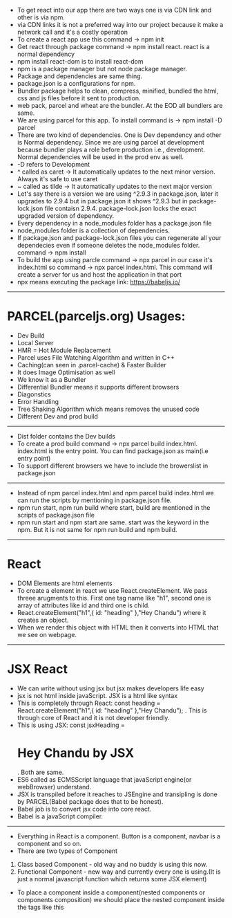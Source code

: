 * To get react into our app there are two ways one is via CDN link and other is via npm.
* via CDN links it is not a preferred way into our project because it make a network call and it's a costly operation
* To create a react app use this command -> npm init
* Get react through package command -> npm install react. react is a normal dependency
* npm install react-dom is to install react-dom
* npm is a package manager but not node package manager.
* Package and dependencies are same thing.
* package.json is a configurations for npm.
* Bundler package helps to clean, compress, minified, bundled the html, css and js files before it sent to production.
* web pack, parcel and wheat are the bundler. At the EOD all bundlers are same.
* We are using parcel for this app. To install command is -> npm install -D parcel 
* There are two kind of dependencies. One is Dev dependency and other is Normal dependency. Since we are using parcel at development because bundler plays a role before production i.e., development. Normal dependencies will be used in the prod env as well.
* -D refers to Development
* ^ called as caret -> It automatically updates to the next minor version. Always it's safe to use caret 
* ~ called as tilde -> It automatically updates to the next major version
* Let's say there is a version we are using ^2.9.3 in package.json, later it upgrades to 2.9.4 but in package.json it shows ^2.9.3 but in package-lock.json file contaisn 2.9.4. package-lock.json locks the exact upgraded version of dependency.
* Every dependency in a node_modules folder has a package.json file
* node_modules folder is a collection of dependencies.
* If package.json and package-lock.json files you can regenerate all your dependecies even if someone deletes the node_modules folder. command -> npm install
* To build the app using parcle command -> npx parcel <source file> in our case it's index.html so command -> npx parcel index.html. This command will create a server for us and host the application in that port
* npx means executing the package
link: https://babeljs.io/
--------------------------------------------------------------------------------------------------
# PARCEL(parceljs.org) Usages:
- Dev Build
- Local Server
- HMR = Hot Module Replacement
- Parcel uses File Watching Algorithm and written in C++
- Caching(can seen in .parcel-cache) & Faster Builder
- It does Image Optimisation as well
- We know it as a Bundler
- Differential Bundler means it supports different browsers
- Diagonstics
- Error Handling
- Tree Shaking Algorithm which means removes the unused code
- Different Dev and prod build
--------------------------------------------------------------------------------------------------
* Dist folder contains the Dev builds
* To create a prod build command -> npx parcel build index.html. index.html is the entry point. You can find package.json as main(i.e entry point) 
* To support different browsers we have to include the browerslist in package.json
--------------------------------------------------------------------------------------------------
* Instead of npm parcel index.html and npm parcel build index.html we can run the scripts by mentioning in package.json file.
* npm run start, npm run build where start, build are mentioned in the scripts of package.json file
* npm run start and npm start are same. start was the keyword in the npm. But it is not same for npm run build and npm build.
--------------------------------------------------------------------------------------------------
# React
* DOM Elements are html elements
* To create a element in react we use React.createElement. We pass threee arugments to this. First one tag name like "h1", second one is array of attributes like id and third one is child.
* React.createElement("h1",{ id: "heading" },"Hey Chandu") where it creates an object.
* When we render this object with HTML then it converts into HTML that we see on webpage.
--------------------------------------------------------------------------------------------------
# JSX React
* We can write without using jsx but jsx makes developers life easy
* jsx is not html inside javaScript. JSX is a html like syntax
* This is completely through React: const heading = React.createElement("h1",{ id: "heading" },"Hey Chandu"); . This is through core of React and it is not developer friendly.
* This is using JSX: const jsxHeading = <h1 id="heading">Hey Chandu by JSX</h1>. Both are same.
* ES6 called as ECMSScript language that javaScript engine(or webBrowser) understand.
* JSX is transpiled before it reaches to JSEngine and transipling is done by PARCEL(Babel package does that to be honest).
* Babel job is to convert jsx code into core react.
* Babel is a javaScript compiler.
--------------------------------------------------------------------------------------------------
* Everything in React is a component. Button is a component, navbar is a component and so on. 
* There are two types of Component
1. Class based Component - old way and no buddy is using this now.
2. Functional Component - new way and currently every one is using.(It is just a normal javascript function which returns some JSX element)
* To place a component inside a component(nested components or components composition) we should place the nested component inside the tags like this <Title />
* Always try to use arrow functions while writing the code because it's cleaner one.
* JSX Starts from open paranthesis and Ends with close paranthesis after arrow function.In between these paranthesis we can write any javascript code in curely braces . This exactly means JSX is a mixture of HTML and JavaScript.
----------------------------------------------------------------------------------------------------
* To write an in-style css code in js file, just add style in the div tag and js object into the style where js object contains css properties.
* But in-style not a preferred way.
-----------------------------------------------------------------------------------------------------
* props is properties which you can pass dynamically data into component.
* props are just arguments to a function.
* what is the CONFIG DRIVEN UI?
* Go through PROPS.
* ?. is called optional chaining. Go through it more.
* Usage of "key" is it doesn't render the old items and key should be unique. It will be useful to the render cycle. Whenever we write a map make a practise of using key.
-----------------------------------------------------------------------------------------------------
* Everything REACT do that normal HTML,CSS and JS can do. The beauty of using Library or Frame work is developer friendly like write less code and more on the webpage.
* To export a component we use this code "export default <component-name>"
* To export multiple things just write export infront on the things that you want to export, it is called as named exports. To import these named exports we have to write these in curly braces.
-----------------------------------------------------------------------------------------------------
# REACT HOOKS
* When we say REACT is fast that means REACT is fast in DOM manipulation.
* A Hook is a normal js function which is given by react and it is in-built which has super power behind the scenes.
* Two important HOOKS:
* 1. useState() - It gives super powerful variable. Import from react like named import. When ever the state variable changes react re-renders the component. It will return an array.
* 2. useEffect() - It takes two arguments. One is call back function and the second one is dependency array. Call back function is called when the page finished it's rendering.

-----------------------------------------------------------------------------------------------------
# Reconciliation Algorithm
* React uses recon algo and it is also known as react fiber.
* This algorithm creates a virtual DOM which is nothing but representataion of original DOM. Virtual DOM stores the Objects.
link: https://github.com/acdlite/react-fiber-architecture
-----------------------------------------------------------------------------------------------------
# Shimmmer UI
* https://medium.com/lattice-what-is/shimmer-ui-a-better-way-to-show-loading-states-aa1f4e563d17
-----------------------------------------------------------------------------------------------------
* Whenever if there is an update in state variable, REACT re-render the component that means REACT triggers the RECONSICIALTION ALGORITHM.
-----------------------------------------------------------------------------------------------------
## DIVE INTO HOOKS
* Whenever there is "use" that means it is a hook that use in REACT industry. 
# useEffect()
* Whenever useEffect is called, useEffect has two parameters one is call back function and other is dependency array.
* For useEffect function call back is mandatory. If no depedency array is used the call back function is called for every render
* If dependency array is there and it is empty then useEffect will be called only once and it is at initial render.
* If dependency array is there and it is not empty then useEffect will be called when ever the variables in the array is updated.
# useState()
* Always call the hooks inside of the component. It doesn't make sense if you called it outside of component.
* Never use the useState hook inside the condition loops, for loops and fucntion. It makes the app inconsistency.
-----------------------------------------------------------------------------------------------------
# REACT ROUTING
* To install "npm i react-router-dom" 
* In order to create ROUTES we have to create ROUTING CONFIGURATION. That can be done in App.js
* CreateBrowserRouter takes a list of paths
* RouterProvider provides the routing configuration to our app.
* There are many routers that react router provides. But createBrowserRouter is the one that react suggests. link: https://reactrouter.com/en/main/routers/create-browser-router
* useRouteError is a hook that makes the page as error handling and more customised as per the user experience.
* Outlet is the Component that is from REACT ROUTER. It acts like a placeholder in replaces the whatever the components is present in the path.
* You can navigate to other page by using anchor tags in HTML but that makes the app slower. Instead of using anchor tags REACT provided us "link" that is from REACT ROUTER DOM. Link component exactly works like an anchor tag. Link makes the app faster than anchor tag
## Whenever you use a map always assign a key to it else REACT throws an ERROR.
* useParams hook is to read the param from the url
* Link is a component which is given by react router dom and behind the scenes Link is using anchor tag <a href="">
* Link is a wrapper over anchor tag
-----------------------------------------------------------------------------------------------------
* In current world every one is developing in react through functional based components. Earlier it was class based components.
* Class Baesed Components vs Functional Based Components
* Never update state variables directly in Class Based Components
* What exactly happens in rendering?
* Life Cycle of Functional Based Component & Class Based Component
* In class based Components 1st constructor will be called then render will be called
* Important use case of ComponentDidMount is to make API calls. The reason why they use it in componentDidMount is because it comes into the picture one complete render is happened.
* React lifecycle methods diagram for class based components.
* Render phase happens fast but Commit phase is slow in REACT
* Never ever compare functional based components to class based components in REACT.
* It is not mandatory to use prefix as "use" for a HOOK but REACT recommends to do it.
-----------------------------------------------------------------------------------------------------
# Bundling
* It also called as Chunking, Dynamic Loading, Code Splitting, On Demand Loading, Lazy loading
* Instead of importing any component we can call the component using Lazy function. Lazy is given by REACT package.
* Lazy functions takes a call back function and use import keyword to import the component.Here import is a function and it takes the path of the Component.
-----------------------------------------------------------------------------------------------------
# Tailwind CSS
* To install: npm install -D tailwindcss postcss
* To start: npx tailwindcss init by using parcel
* postcss is a tool for transforming CSS with JavaScript
* Cons: Poor readability
* Pros: It will never ship the unused CSS.
-----------------------------------------------------------------------------------------------------
# Higher Order Components
* Higher Order Components is a function that takes the components and return the components.
* It takes the input as existing one and produces output as enhanced verison of existing one.
* Spread Operator
* In REACT data always flows in ONE Direction. Always from Parent Component to Child Component
* Everything in REACT is built of Props and Hooks
* One way to escape from Props Drilling is React COntext
* There are two ways to get the data from Context one is using the hook(In functional Component) and other is using the Consumer Component(In class component)
* 

-----------------------------------------------------------------------------------------------------
# REDUX
* React and Redux are different libraries
* Redux is not MANDATORY and use the Redux superpowers wisely
* Zustand is an alternate to Zustand
* Redux offers easy debugging
* Redux offers State management
* React and Redux are great combo : https://react-redux.js.org/introduction/getting-started
* Steps to use
- Install @reduxjs/toolkit and react-redux
- Build our store
- Connect our store to app
- Create a slice
- Dispatch an action
- Read the data using selector
* To install use this commands : npm install @reduxjs/toolkit and npm install react-redux
* Selector hook give access to redux store
* Redux uses immer library in the background
-----------------------------------------------------------------------------------------------------
# Types of Testing
* Unit Testing
* Integration Testing
* End to End Testing
-----------------------------------------------------------------------------------------------------
# REACT Testing Library
* It is built on top of DOM Testing library - https://testing-library.com/docs/react-testing-library/intro/
* Install babel dependencies and configure it - It uses jest library - https://jestjs.io/docs/getting-started
* To install REACT testing library - npm install -D @testing-library/react
* To install jest - npm install -D jest
* Go through - https://parceljs.org/languages/javascript/
* Configure Parcel config to disable the default Babel transpiler
* Jest Configuration - npx jest --init
* JSDOM - Test cases doesn't run on browser, they need a browser when these test cases are executing so JSDOM give it to us
* Install jsdom library - npm install --save-dev jest-environment-jsdom
* __ in the front and __ in the back is called dunder
*  Install @babel/preset-react by using this command - npm i -D @babel/preset-react : This will help babel to transpile the code from jsx to html in order jsdom to understand it
* Install @testing-library/jest-dom
* test and it are same. They are nothing but alias to each.

1:28:40

2:50:40















Questions:
What does display flex do?
Go through fetch(), await and fetch()
Clien Side Routing vs Server Side Routing
Read about Lazy and Suspense Component
Read about window.addEventListener()
Go through SASS, Styled Components, Material UI, Bootstrap
what is REM in CSS.
Lifting the state up
props drilling
Go through about userContext.Consumer and userContext.Provider
Go through reducer and reducers keywords
RTK Query KickStart


